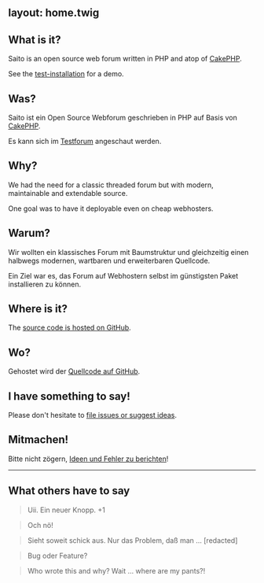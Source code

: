 layout:	home.twig
---

<div class="row">
<div class="span5" markdown="1">

##	What is it?

Saito is an open source web forum written in PHP and atop of [CakePHP].

See the [test-installation][testforum] for a demo.

</div>
<div class="span5" markdown="1">

## Was?

Saito ist ein Open Source Webforum geschrieben in PHP auf Basis von [CakePHP].

Es kann sich im [Testforum][testforum] angeschaut werden.

</div>
</div>


<div class="row">
<div class="span5" markdown="1">

## Why?

We had the need for a classic threaded forum but with modern, maintainable and extendable source.

One goal was to have it deployable even on cheap webhosters.

</div>
<div class="span5" markdown="1">

## Warum?

Wir wollten ein klassisches Forum mit Baumstruktur und gleichzeitig einen halbwegs modernen, wartbaren und erweiterbaren Quellcode.

Ein Ziel war es, das Forum auf Webhostern selbst im günstigsten Paket installieren zu können.

</div>
</div>

<div class="row">
<div class="span5" markdown="1">

## Where is it?

The [source code is hosted on GitHub][Saito Code].

</div>
<div class="span5" markdown="1">

## Wo?

Gehostet wird der [Quellcode auf GitHub][Saito Code].

</div>
</div>

<div class="row">
<div class="span5" markdown="1">

## I have something to say!

Please don't hesitate to [file issues or suggest ideas][Saito Issues].

</div>
<div class="span5" markdown="1">

## Mitmachen!

Bitte nicht zögern, [Ideen und Fehler zu berichten][Saito Issues]!

</div>
</div>

---

<div class="row">
<div class="span6 offset2" markdown="1">

## What others have to say

<blockquote cite="Blinder Passagier">
Uii. Ein neuer Knopp. +1
</blockquote>

<blockquote cite="msc">
Och nö!
</blockquote>

<blockquote cite="cyrus">
Sieht soweit schick aus. Nur das Problem, daß man … [redacted]
</blockquote>

<blockquote cite="Blinder Passagier">
Bug oder Feature?
</blockquote>

<blockquote cite="Schlaefer">
Who wrote this and why? Wait … where are my pants?!
</blockquote>



</div>
</div>

[CakePHP]: http://cakephp.org/
[macnemo.de]: http://macnemo.de
[testforum]: http://saito.siezi.com/forum/
[Saito Code]: https://github.com/Schlaefer/Saito
[Saito Issues]: https://github.com/Schlaefer/Saito/issues
